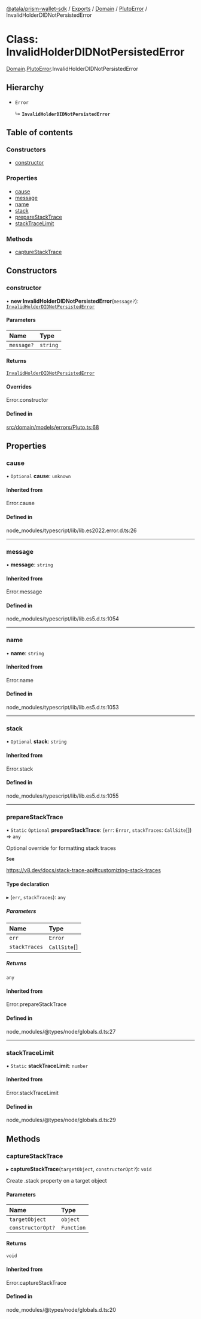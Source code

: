 [@atala/prism-wallet-sdk](../README.md) / [Exports](../modules.md) / [Domain](../modules/Domain.md) / [PlutoError](../modules/Domain.PlutoError.md) / InvalidHolderDIDNotPersistedError

# Class: InvalidHolderDIDNotPersistedError

[Domain](../modules/Domain.md).[PlutoError](../modules/Domain.PlutoError.md).InvalidHolderDIDNotPersistedError

## Hierarchy

- `Error`

  ↳ **`InvalidHolderDIDNotPersistedError`**

## Table of contents

### Constructors

- [constructor](Domain.PlutoError.InvalidHolderDIDNotPersistedError.md#constructor)

### Properties

- [cause](Domain.PlutoError.InvalidHolderDIDNotPersistedError.md#cause)
- [message](Domain.PlutoError.InvalidHolderDIDNotPersistedError.md#message)
- [name](Domain.PlutoError.InvalidHolderDIDNotPersistedError.md#name)
- [stack](Domain.PlutoError.InvalidHolderDIDNotPersistedError.md#stack)
- [prepareStackTrace](Domain.PlutoError.InvalidHolderDIDNotPersistedError.md#preparestacktrace)
- [stackTraceLimit](Domain.PlutoError.InvalidHolderDIDNotPersistedError.md#stacktracelimit)

### Methods

- [captureStackTrace](Domain.PlutoError.InvalidHolderDIDNotPersistedError.md#capturestacktrace)

## Constructors

### constructor

• **new InvalidHolderDIDNotPersistedError**(`message?`): [`InvalidHolderDIDNotPersistedError`](Domain.PlutoError.InvalidHolderDIDNotPersistedError.md)

#### Parameters

| Name | Type |
| :------ | :------ |
| `message?` | `string` |

#### Returns

[`InvalidHolderDIDNotPersistedError`](Domain.PlutoError.InvalidHolderDIDNotPersistedError.md)

#### Overrides

Error.constructor

#### Defined in

[src/domain/models/errors/Pluto.ts:68](https://github.com/hyperledger/identus-edge-agent-sdk-ts/blob/47157819fe5d19bccc5fcc542e98f32706bff6c2/src/domain/models/errors/Pluto.ts#L68)

## Properties

### cause

• `Optional` **cause**: `unknown`

#### Inherited from

Error.cause

#### Defined in

node_modules/typescript/lib/lib.es2022.error.d.ts:26

___

### message

• **message**: `string`

#### Inherited from

Error.message

#### Defined in

node_modules/typescript/lib/lib.es5.d.ts:1054

___

### name

• **name**: `string`

#### Inherited from

Error.name

#### Defined in

node_modules/typescript/lib/lib.es5.d.ts:1053

___

### stack

• `Optional` **stack**: `string`

#### Inherited from

Error.stack

#### Defined in

node_modules/typescript/lib/lib.es5.d.ts:1055

___

### prepareStackTrace

▪ `Static` `Optional` **prepareStackTrace**: (`err`: `Error`, `stackTraces`: `CallSite`[]) => `any`

Optional override for formatting stack traces

**`See`**

https://v8.dev/docs/stack-trace-api#customizing-stack-traces

#### Type declaration

▸ (`err`, `stackTraces`): `any`

##### Parameters

| Name | Type |
| :------ | :------ |
| `err` | `Error` |
| `stackTraces` | `CallSite`[] |

##### Returns

`any`

#### Inherited from

Error.prepareStackTrace

#### Defined in

node_modules/@types/node/globals.d.ts:27

___

### stackTraceLimit

▪ `Static` **stackTraceLimit**: `number`

#### Inherited from

Error.stackTraceLimit

#### Defined in

node_modules/@types/node/globals.d.ts:29

## Methods

### captureStackTrace

▸ **captureStackTrace**(`targetObject`, `constructorOpt?`): `void`

Create .stack property on a target object

#### Parameters

| Name | Type |
| :------ | :------ |
| `targetObject` | `object` |
| `constructorOpt?` | `Function` |

#### Returns

`void`

#### Inherited from

Error.captureStackTrace

#### Defined in

node_modules/@types/node/globals.d.ts:20
